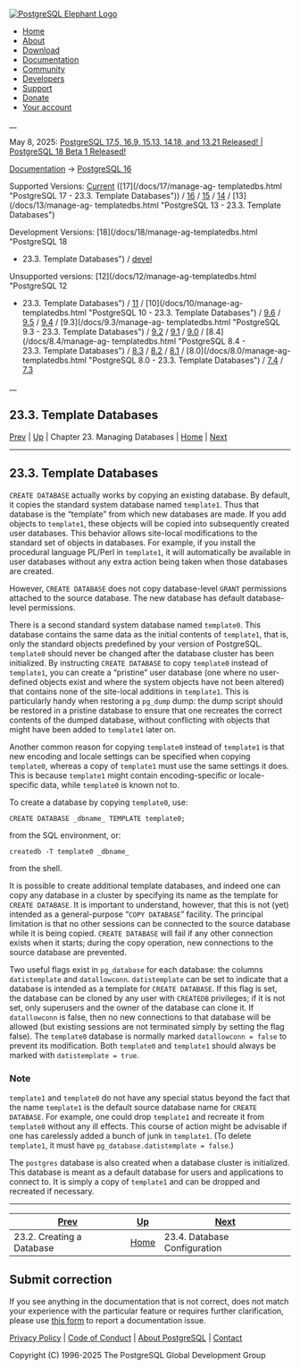 [ ![PostgreSQL Elephant Logo](/media/img/about/press/elephant.png) ](/)

  * [Home](/ "Home")
  * [About](/about/ "About")
  * [Download](/download/ "Download")
  * [Documentation](/docs/ "Documentation")
  * [Community](/community/ "Community")
  * [Developers](/developer/ "Developers")
  * [Support](/support/ "Support")
  * [Donate](/about/donate/ "Donate")
  * [Your account](/account/ "Your account")

__

May 8, 2025: [ PostgreSQL 17.5, 16.9, 15.13, 14.18, and 13.21 Released! ](/about/news/postgresql-175-169-1513-1418-and-1321-released-3072/) | [ PostgreSQL 18 Beta 1 Released! ](/about/news/postgresql-18-beta-1-released-3070/)

[Documentation](/docs/ "Documentation") -> [PostgreSQL
16](/docs/16/index.html)

Supported Versions: [Current](/docs/current/manage-ag-templatedbs.html
"PostgreSQL 17 - 23.3. Template Databases") ([17](/docs/17/manage-ag-
templatedbs.html "PostgreSQL 17 - 23.3. Template Databases")) /
[16](/docs/16/manage-ag-templatedbs.html "PostgreSQL 16 - 23.3. Template
Databases") / [15](/docs/15/manage-ag-templatedbs.html "PostgreSQL 15 -
23.3. Template Databases") / [14](/docs/14/manage-ag-templatedbs.html
"PostgreSQL 14 - 23.3. Template Databases") / [13](/docs/13/manage-ag-
templatedbs.html "PostgreSQL 13 - 23.3. Template Databases")

Development Versions: [18](/docs/18/manage-ag-templatedbs.html "PostgreSQL 18
- 23.3. Template Databases") / [devel](/docs/devel/manage-ag-templatedbs.html
"PostgreSQL devel - 23.3. Template Databases")

Unsupported versions: [12](/docs/12/manage-ag-templatedbs.html "PostgreSQL 12
- 23.3. Template Databases") / [11](/docs/11/manage-ag-templatedbs.html
"PostgreSQL 11 - 23.3. Template Databases") / [10](/docs/10/manage-ag-
templatedbs.html "PostgreSQL 10 - 23.3. Template Databases") /
[9.6](/docs/9.6/manage-ag-templatedbs.html "PostgreSQL 9.6 - 23.3. Template
Databases") / [9.5](/docs/9.5/manage-ag-templatedbs.html "PostgreSQL 9.5 -
23.3. Template Databases") / [9.4](/docs/9.4/manage-ag-templatedbs.html
"PostgreSQL 9.4 - 23.3. Template Databases") / [9.3](/docs/9.3/manage-ag-
templatedbs.html "PostgreSQL 9.3 - 23.3. Template Databases") /
[9.2](/docs/9.2/manage-ag-templatedbs.html "PostgreSQL 9.2 - 23.3. Template
Databases") / [9.1](/docs/9.1/manage-ag-templatedbs.html "PostgreSQL 9.1 -
23.3. Template Databases") / [9.0](/docs/9.0/manage-ag-templatedbs.html
"PostgreSQL 9.0 - 23.3. Template Databases") / [8.4](/docs/8.4/manage-ag-
templatedbs.html "PostgreSQL 8.4 - 23.3. Template Databases") /
[8.3](/docs/8.3/manage-ag-templatedbs.html "PostgreSQL 8.3 - 23.3. Template
Databases") / [8.2](/docs/8.2/manage-ag-templatedbs.html "PostgreSQL 8.2 -
23.3. Template Databases") / [8.1](/docs/8.1/manage-ag-templatedbs.html
"PostgreSQL 8.1 - 23.3. Template Databases") / [8.0](/docs/8.0/manage-ag-
templatedbs.html "PostgreSQL 8.0 - 23.3. Template Databases") /
[7.4](/docs/7.4/manage-ag-templatedbs.html "PostgreSQL 7.4 - 23.3. Template
Databases") / [7.3](/docs/7.3/manage-ag-templatedbs.html "PostgreSQL 7.3 -
23.3. Template Databases")

__

23.3. Template Databases  
---  
[Prev](manage-ag-createdb.html "23.2. Creating a Database")  | [Up](managing-databases.html "Chapter 23. Managing Databases") | Chapter 23. Managing Databases | [Home](index.html "PostgreSQL 16.9 Documentation") |  [Next](manage-ag-config.html "23.4. Database Configuration")  
  
* * *

## 23.3. Template Databases #

`CREATE DATABASE` actually works by copying an existing database. By default,
it copies the standard system database named `template1`. Thus that database
is the “template” from which new databases are made. If you add objects to
`template1`, these objects will be copied into subsequently created user
databases. This behavior allows site-local modifications to the standard set
of objects in databases. For example, if you install the procedural language
PL/Perl in `template1`, it will automatically be available in user databases
without any extra action being taken when those databases are created.

However, `CREATE DATABASE` does not copy database-level `GRANT` permissions
attached to the source database. The new database has default database-level
permissions.

There is a second standard system database named `template0`. This database
contains the same data as the initial contents of `template1`, that is, only
the standard objects predefined by your version of PostgreSQL. `template0`
should never be changed after the database cluster has been initialized. By
instructing `CREATE DATABASE` to copy `template0` instead of `template1`, you
can create a “pristine” user database (one where no user-defined objects exist
and where the system objects have not been altered) that contains none of the
site-local additions in `template1`. This is particularly handy when restoring
a `pg_dump` dump: the dump script should be restored in a pristine database to
ensure that one recreates the correct contents of the dumped database, without
conflicting with objects that might have been added to `template1` later on.

Another common reason for copying `template0` instead of `template1` is that
new encoding and locale settings can be specified when copying `template0`,
whereas a copy of `template1` must use the same settings it does. This is
because `template1` might contain encoding-specific or locale-specific data,
while `template0` is known not to.

To create a database by copying `template0`, use:

    
    
    CREATE DATABASE _dbname_ TEMPLATE template0;
    

from the SQL environment, or:

    
    
    createdb -T template0 _dbname_
    

from the shell.

It is possible to create additional template databases, and indeed one can
copy any database in a cluster by specifying its name as the template for
`CREATE DATABASE`. It is important to understand, however, that this is not
(yet) intended as a general-purpose “`COPY DATABASE`” facility. The principal
limitation is that no other sessions can be connected to the source database
while it is being copied. `CREATE DATABASE` will fail if any other connection
exists when it starts; during the copy operation, new connections to the
source database are prevented.

Two useful flags exist in `pg_database` for each database: the columns
`datistemplate` and `datallowconn`. `datistemplate` can be set to indicate
that a database is intended as a template for `CREATE DATABASE`. If this flag
is set, the database can be cloned by any user with `CREATEDB` privileges; if
it is not set, only superusers and the owner of the database can clone it. If
`datallowconn` is false, then no new connections to that database will be
allowed (but existing sessions are not terminated simply by setting the flag
false). The `template0` database is normally marked `datallowconn = false` to
prevent its modification. Both `template0` and `template1` should always be
marked with `datistemplate = true`.

### Note

`template1` and `template0` do not have any special status beyond the fact
that the name `template1` is the default source database name for `CREATE
DATABASE`. For example, one could drop `template1` and recreate it from
`template0` without any ill effects. This course of action might be advisable
if one has carelessly added a bunch of junk in `template1`. (To delete
`template1`, it must have `pg_database.datistemplate = false`.)

The `postgres` database is also created when a database cluster is
initialized. This database is meant as a default database for users and
applications to connect to. It is simply a copy of `template1` and can be
dropped and recreated if necessary.

* * *

[Prev](manage-ag-createdb.html "23.2. Creating a Database")  | [Up](managing-databases.html "Chapter 23. Managing Databases") |  [Next](manage-ag-config.html "23.4. Database Configuration")  
---|---|---  
23.2. Creating a Database  | [Home](index.html "PostgreSQL 16.9 Documentation") |  23.4. Database Configuration  
  
## Submit correction

If you see anything in the documentation that is not correct, does not match
your experience with the particular feature or requires further clarification,
please use [this form](/account/comments/new/16/manage-ag-templatedbs.html/)
to report a documentation issue.

[Privacy Policy](/about/privacypolicy) | [Code of Conduct](/about/policies/coc/) | [About PostgreSQL](/about/) | [Contact](/about/contact/)  

Copyright (C) 1996-2025 The PostgreSQL Global Development Group

